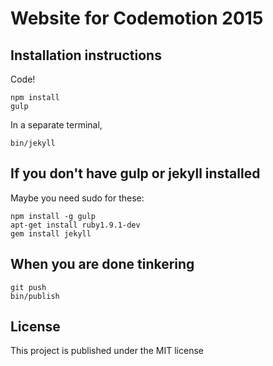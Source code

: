 # Website for Codemotion 2015

## Installation instructions

Code!

```
npm install
gulp
```

In a separate terminal,

```
bin/jekyll
```

## If you don't have gulp or jekyll installed

Maybe you need sudo for these:

```
npm install -g gulp
apt-get install ruby1.9.1-dev
gem install jekyll
```

## When you are done tinkering

```
git push
bin/publish
```

## License
This project is published under the MIT license
